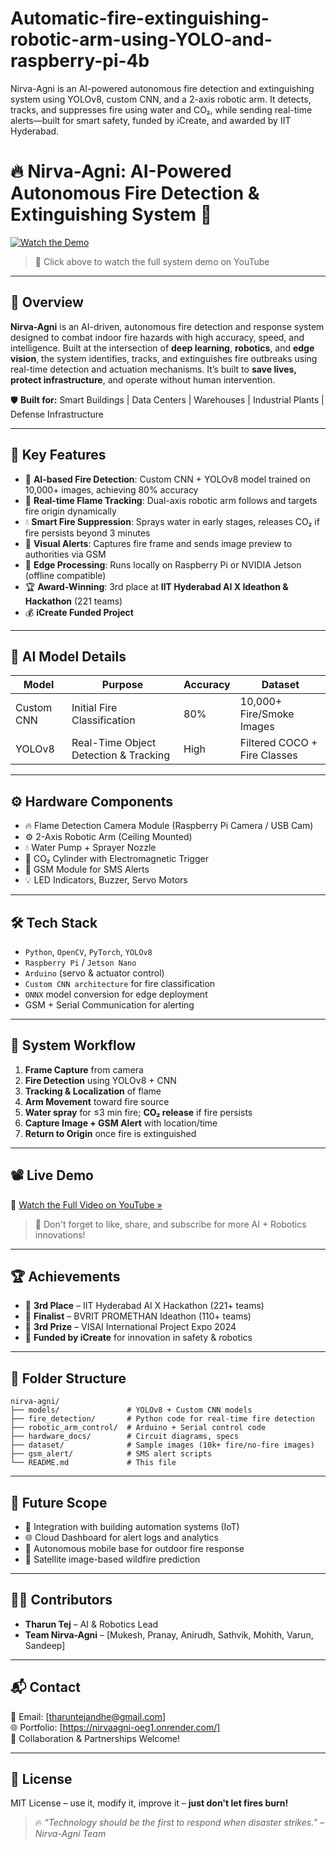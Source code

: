 # Automatic-fire-extinguishing-robotic-arm-using-YOLO-and-raspberry-pi-4b
Nirva-Agni is an AI-powered autonomous fire detection and extinguishing system using YOLOv8, custom CNN, and a 2-axis robotic arm. It detects, tracks, and suppresses fire using water and CO₂, while sending real-time alerts—built for smart safety, funded by iCreate, and awarded by IIT Hyderabad.

# 🔥 Nirva-Agni: AI-Powered Autonomous Fire Detection & Extinguishing System 🚒

[![Watch the Demo](https://img.youtube.com/vi/YOUR_VIDEO_ID_HERE/0.jpg)](https://youtu.be/ppQ95qvBmH8)
> 🎥 Click above to watch the full system demo on YouTube

---

## 🌟 Overview

**Nirva-Agni** is an AI-driven, autonomous fire detection and response system designed to combat indoor fire hazards with high accuracy, speed, and intelligence. Built at the intersection of **deep learning**, **robotics**, and **edge vision**, the system identifies, tracks, and extinguishes fire outbreaks using real-time detection and actuation mechanisms. It’s built to **save lives, protect infrastructure**, and operate without human intervention.

🛡️ **Built for:** Smart Buildings | Data Centers | Warehouses | Industrial Plants | Defense Infrastructure

---

## 🚀 Key Features

- 🎯 **AI-based Fire Detection**: Custom CNN + YOLOv8 model trained on 10,000+ images, achieving 80% accuracy
- 🔭 **Real-time Flame Tracking**: Dual-axis robotic arm follows and targets fire origin dynamically
- 💧 **Smart Fire Suppression**: Sprays water in early stages, releases CO₂ if fire persists beyond 3 minutes
- 📸 **Visual Alerts**: Captures fire frame and sends image preview to authorities via GSM
- 🧠 **Edge Processing**: Runs locally on Raspberry Pi or NVIDIA Jetson (offline compatible)
- 🏆 **Award-Winning**: 3rd place at **IIT Hyderabad AI X Ideathon & Hackathon** (221 teams)
- 💰 **iCreate Funded Project**

---

## 🧠 AI Model Details

| Model        | Purpose           | Accuracy | Dataset           |
|--------------|-------------------|----------|--------------------|
| Custom CNN   | Initial Fire Classification | 80%     | 10,000+ Fire/Smoke Images |
| YOLOv8       | Real-Time Object Detection & Tracking | High     | Filtered COCO + Fire Classes |

---

## ⚙️ Hardware Components

- 🔥 Flame Detection Camera Module (Raspberry Pi Camera / USB Cam)
- ⚙️ 2-Axis Robotic Arm (Ceiling Mounted)
- 💧 Water Pump + Sprayer Nozzle
- 🧯 CO₂ Cylinder with Electromagnetic Trigger
- 📲 GSM Module for SMS Alerts
- 💡 LED Indicators, Buzzer, Servo Motors

---

## 🛠️ Tech Stack

- `Python`, `OpenCV`, `PyTorch`, `YOLOv8`
- `Raspberry Pi` / `Jetson Nano`
- `Arduino` (servo & actuator control)
- `Custom CNN architecture` for fire classification
- `ONNX` model conversion for edge deployment
- GSM + Serial Communication for alerting

---

## 🔁 System Workflow

1. **Frame Capture** from camera
2. **Fire Detection** using YOLOv8 + CNN
3. **Tracking & Localization** of flame
4. **Arm Movement** toward fire source
5. **Water spray** for ≤3 min fire; **CO₂ release** if fire persists
6. **Capture Image + GSM Alert** with location/time
7. **Return to Origin** once fire is extinguished

---

## 📽️ Live Demo

🔗 [Watch the Full Video on YouTube »](https://www.youtube.com/watch?v=YOUR_VIDEO_ID_HERE)

> 🔔 Don't forget to like, share, and subscribe for more AI + Robotics innovations!

---

## 🏆 Achievements

- 🥉 **3rd Place** – IIT Hyderabad AI X Hackathon (221+ teams)
- 🎯 **Finalist** – BVRIT PROMETHAN Ideathon (110+ teams)
- 🥉 **3rd Prize** – VISAI International Project Expo 2024
- 💸 **Funded by iCreate** for innovation in safety & robotics

---

## 📂 Folder Structure

```
nirva-agni/
├── models/               # YOLOv8 + Custom CNN models
├── fire_detection/       # Python code for real-time fire detection
├── robotic_arm_control/  # Arduino + Serial control code
├── hardware_docs/        # Circuit diagrams, specs
├── dataset/              # Sample images (10k+ fire/no-fire images)
├── gsm_alert/            # SMS alert scripts
└── README.md             # This file
```

---

## 🤖 Future Scope

- 🔌 Integration with building automation systems (IoT)
- 🌐 Cloud Dashboard for alert logs and analytics
- 🧭 Autonomous mobile base for outdoor fire response
- 📡 Satellite image-based wildfire prediction

---

## 👨‍💻 Contributors

- **Tharun Tej** – AI & Robotics Lead  
- **Team Nirva-Agni** – [Mukesh, Pranay, Anirudh, Sathvik, Mohith, Varun, Sandeep]

---

## 📬 Contact

📧 Email: [tharuntejandhe@gmail.com]  
🌐 Portfolio: [https://nirvaagni-oeg1.onrender.com/]  
🤝 Collaboration & Partnerships Welcome!

---

## 📄 License

MIT License – use it, modify it, improve it – **just don't let fires burn!**

> 🔥 *“Technology should be the first to respond when disaster strikes.” – Nirva-Agni Team*
